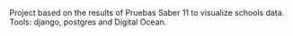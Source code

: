 Project based on the results of Pruebas Saber 11 to visualize schools data. Tools: django, postgres and Digital Ocean.
